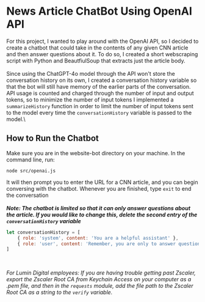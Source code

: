 # News Article ChatBot Using OpenAI API
For this project, I wanted to play around with the OpenAI API, so I decided to create a chatbot that could take in the contents of any given CNN article and then answer questions about it. To do so, I created a short webscraping script with Python and BeautfiulSoup that extracts just the article body.\
\
Since using the ChatGPT-4o model through the API won't store the conversation history on its own, I created a conversation history variable so that the bot will still have memory of the earlier parts of the conversation. API usage is counted and charged through the number of input and output tokens, so to minimize the number of input tokens I implemented a `summarizeHistory` function in order to limit the number of input tokens sent to the model every time the `conversationHistory` variable is passed to the model.\
 

## How to Run the Chatbot
Make sure you are in the website-bot directory on your machine. In the command line, run:
``` console
node src/openai.js
```
It will then prompt you to enter the URL for a CNN article, and you can begin conversing with the chatbot. Whenever you are finished, type `exit` to end the conversation\
\
**_Note: The chatbot is limited so that it can only answer questions about the article. If you would like to change this, delete the second entry of the `conversationHistory` variable_**
```javascript
let conversationHistory = [
    { role: 'system', content: 'You are a helpful assistant' },
    { role: 'user', content: 'Remember, you are only to answer questions about the article I provide you' }
]
```

<br>


_For Lumin Digital employees: If you are having trouble getting past Zscaler, export the Zscaler Root CA from Keychain Access on your computer as a .pem file, and then in the `requests` module, add the file path to the Zscaler Root CA as a string to the `verify` variable._ 
